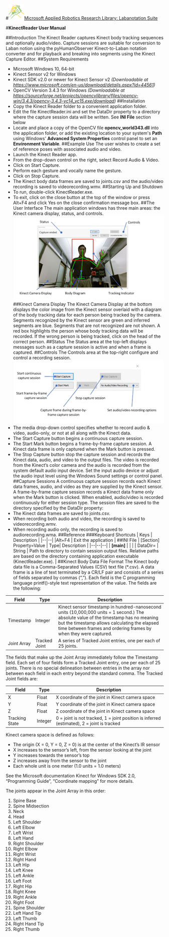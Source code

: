 #![MARR_logo.png](/docs/MARR_logo.png)[Microsoft Applied Robotics Research Library: Labanotation Suite](/README.md)

#**KinectReader User Manual**

##Introduction
The Kinect Reader captures Kinect body tracking sequences and optionally audio/video.  Capture sessions are suitable for conversion to Laban notion using the pyHumanObserver Kinect-to-Laban notation converter and for playback and breaking into segments using the Kinect Capture Editor.
##System Requirements
- Microsoft Windows 10, 64-bit
- Kinect Sensor v2 for Windows
- Kinect SDK v2.0 or newer for Kinect Sensor v2 *(Downloadable at https://www.microsoft.com/en-us/download/details.aspx?id=44561)*
- OpenCV Version 3.4.3 for Windows *(Downloadable at https://sourceforge.net/projects/opencvlibrary/files/opencv-win/3.4.3/opencv-3.4.3-vc14_vc15.exe/download)* 
##Installation
- Copy the Kinect Reader folder to a convenient application folder.
- Edit the file KinectReader.ini and set the DataDir property to a directory where the capture session data will be written.  See **INI File** section below
- Locate and place a copy of the OpenCV file **opencv_world343.dll** into the application folder, or add the existing location to your system's **Path** using Windows' **Advanced System Properties** control panel to set an **Environment Variable**.
##Example Use
The user wishes to create a set of reference poses with associated audio and video.
- Launch the Kinect Reader app.
- From the drop-down control on the right, select Record Audio & Video.
- Click on Start Capture.
- Perform each gesture and vocally name the gesture.
- Click on Stop Capture.
- The Kinect body data frames are saved to joints.csv and the audio/video recording is saved to videorecording.wmv.
##Starting Up and Shutdown
- To run, double-click KinectReader.exe.
- To exit, click on the close button at the top of the window or press Alt+F4 and click Yes on the close confirmation message box.
##The User Interface
The main application windows has three main areas: the Kinect camera display, status, and controls.
 ![KinectReader_Fig1.jpg](./docs/KinectReader_Fig1.jpg)
##Kinect Camera Display
The Kinect Camera Display at the bottom displays the color image from the Kinect sensor overlaid with a diagram of the body tracking data for each person being tracked by the camera.  Segments recognized by the Kinect sensor are green and inferred segments are blue.  Segments that are not recognized are not shown.
A red box highlights the person whose body tracking data will be recorded.  If the wrong person is being tracked, click on the head of the correct person.
##Status
The Status area at the top-left displays messages such as a capture session is active and when a frame is captured.
##Controls
The Controls area at the top-right configure and control a recording session.
 ![KinectReader_Fig2.jpg](./docs/KinectReader_Fig2.jpg) 
- The media drop-down control specifies whether to record audio & video, audio-only, or not at all along with the Kinect data.
- The Start Capture button begins a continuous capture session.
- The Start Mark button begins a frame-by-frame capture session.  A Kinect data frame is only captured when the Mark button is pressed.
- The Stop Capture button stop the capture session and records the Kinect data, audio, and video to the output files.
The video is recorded from the Kinect’s color camera and the audio is recorded from the system default audio input device.  Set the input audio device or adjust the audio input level using the Windows Sound settings or control panel.
##Capture Sessions
A continuous capture session records each Kinect data frames, audio, and video as they are supplied by the Kinect sensor.  A frame-by-frame capture session records a Kinect data frame only when the Mark button is clicked.  When enabled, audio/video is recorded continuously for either session type.
The session files are saved to the directory specified by the DataDir property:
- The Kinect data frames are saved to joints.csv.
- When recording both audio and video, the recording is saved to videorecording.wmv.
- When recording audio only, the recording is saved to audiorecording.wma.
##Reference
###Keyboard Shortcuts
| Keys | Description |
|--|--|
|Alt+F4  | Exit the application |
##INI File
| [Section] Property=Value | Type| Description |
|--|--|--|
| **[main]** |  |  |
| DataDir= | String | Path to directory to contain session output files.  Relative paths are based on the directory containing application executable (KinectReader.exe). |
##Kinect Body Data File Format
The Kinect body data file is a Comma-Separated Values (CSV) text file (*.csv).  A data frame is a line of text terminated by a CR/LF pair and consists of a series of fields separated by commas (“,”).  Each field is the C programming language printf()-style text representation of the value.  The fields are the following:

|Field  | Type | Description |
|--|--|--|
| Timestamp |Integer  |Kinect sensor timestamp in hundred-nanosecond units (10,000,000 units = 1 second.)  The absolute value of the timestamp has no meaning but the timestamp allows calculating the elapsed time between frames and ordering frames by when they were captured.  |
| Joint Array |Tracked Joint  | A series of Tracked Joint entries, one per each of 25 joints. |
The fields that make up the Joint Array immediately follow the Timestamp field.  Each set of four fields form a Tracked Joint entry, one per each of 25 joints.  There is no special delineation between entries in the array nor between each field in each entry beyond the standard comma.  The Tracked Joint fields are:

| Field |Type  |Description  |
|--|--|--|
| X | Float | X coordinate of the joint in Kinect camera space |
| Y | Float | Y coordinate of the joint in Kinect camera space |
| Z | Float | Z coordinate of the joint in Kinect camera space |
| Tracking State | Integer | 	0 = joint is not tracked, 1 = joint position is inferred (estimated), 2 = joint is tracked |


Kinect camera space is defined as follows:
- The origin (X = 0, Y = 0, Z = 0) is at the center of the Kinect’s IR sensor
- X increases to the sensor’s left, from the sensor looking at the joint
- Y increases towards the sensor’s top
- Z increases away from the sensor to the joint
- Each whole unit is one meter (1.0 units = 1.0 meters)

See the Microsoft documentation Kinect for Windows SDK 2.0, “Programming Guide”, “Coordinate mapping” for more details.

The joints appear in the Joint Array in this order:
1. Spine Base
1. Spine Midsection
1. Neck
1. Head
1. Left Shoulder
1. Left Elbow
1. Left Wrist
1. Left Hand
1. Right Shoulder
1. Right Elbow
1. Right Wrist
1. Right Hand
1. Left Hip
1. Left Knee
1. Left Ankle
1. Left Foot
1. Right Hip
1. Right Knee
1. Right Ankle
1. Right Foot
1. Spine Shoulder
1. Left Hand Tip
1. Left Thumb
1. Right Hand Tip
1. Right Thumb



